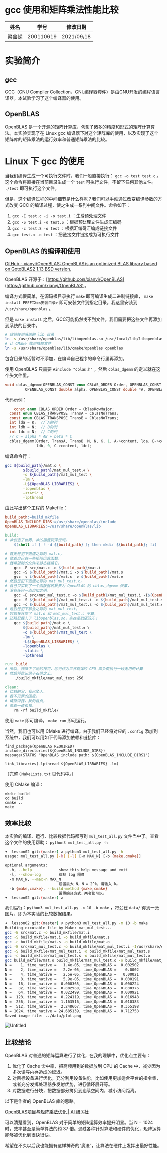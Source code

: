 # gcc 使用和矩阵乘法性能比较

| 姓名   | 学号      | 修改日期   |
| ------ | --------- | ---------- |
| 梁鑫嵘 | 200110619 | 2021/09/18 |



# 实验简介

## gcc

GCC（GNU Compiler Collection，GNU编译器套件）是由GNU开发的编程语言译器。本试验学习了这个编译器的使用。

## OpenBLAS

OpenBLAS 是一个开源的矩阵计算库，包含了诸多的精度和形式的矩阵计算算法。本实验实现了在 Linux gcc 编译器下对这个矩阵库的使用，以及实现了这个矩阵库的矩阵乘法的运行效率和普通矩阵乘法的比较。

# Linux 下 gcc 的使用

当我们编译生成一个可执行文件时，我们一般直接执行： `gcc -o test test.c` 。这个命令将直接在当前目录生成一个 `test` 可执行文件，不留下任何其他文件。 `./test` 即可执行这个文件。

但是，这个编译过程的中间细节是什么样呢？我们可以手动通过改变编译参数的方式改变 GCC 的编译过程，使之生成一系列中间文件。命令如下：

1. `gcc -E test.c -i -o test.i` ：生成预处理文件
2. `gcc -S test.i -o test.S` ：根据预处理文件生成汇编码
3. `gcc -c test.S -o test` ：根据汇编码汇编成链接文件
4. `gcc test.o -o test` ：把链接文件链接成为可执行文件

## OpenBLAS 的编译和使用

[GitHub - xianyi/OpenBLAS: OpenBLAS is an optimized BLAS library based on GotoBLAS2 1.13 BSD version.](https://github.com/xianyi/OpenBLAS)

OpenBLAS 开源于：[https://github.com/xianyi/OpenBLAS](https://github.com/xianyi/OpenBLAS) 。

编译方式很简单，在源码根目录执行 `make` 即可编译生成二进制链接库， `make install PREFIX=<安装目录>` 即可安装文件到指定目录。我这里安装到 `/usr/share/openblas` 。

但是 `make install` 之后，GCC可能仍然找不到文件。我们需要把这些文件再添加到系统的目录中。

```bash
# 软链接到系统的 lib 目录
ln -s /usr/share/openblas/lib/libopenblas.so /usr/local/lib/libopenblas.so
# 让 CMake 找到依赖文件
ln -s /usr/share/openblas/lib/cmake/openblas openblas
```

包含目录的话暂时不添加，在编译自己程序的命令行里再添加。

使用 OpenBLAS 只需要 `#include "cblas.h"` ，然后 `cblas_dgemm` 的定义就在这个头文件里。

```c
void cblas_dgemm(OPENBLAS_CONST enum CBLAS_ORDER Order, OPENBLAS_CONST enum CBLAS_TRANSPOSE TransA, OPENBLAS_CONST enum CBLAS_TRANSPOSE TransB, OPENBLAS_CONST blasint M, OPENBLAS_CONST blasint N, OPENBLAS_CONST blasint K,
		 OPENBLAS_CONST double alpha, OPENBLAS_CONST double *A, OPENBLAS_CONST blasint lda, OPENBLAS_CONST double *B, OPENBLAS_CONST blasint ldb, OPENBLAS_CONST double beta, double *C, OPENBLAS_CONST blasint ldc);
```

代码示例：

```c
	const enum CBLAS_ORDER Order = CblasRowMajor;
  const enum CBLAS_TRANSPOSE TransA = CblasNoTrans;
  const enum CBLAS_TRANSPOSE TransB = CblasNoTrans;
  int lda = K;  // A的列
  int ldb = N;  // B的列
  int ldc = N;  // C的列
  // C = alpha * AB + beta * C
  cblas_dgemm(Order, TransA, TransB, M, N, K, 1, A->content, lda, B->content,
              ldb, 0, C->content, ldc);
```

编译命令行：

```bash
gcc ${build_path}/mat.o \
		${build_path}/mat_mul_test.o \
		-o ${build_path}/mat_mul_test \
		-lm \
		-L${OpenBLAS_LIBRARIES} \
		-lopenblas \
		-static \
		-lpthread
```

由此写出整个工程的 Makefile：

```makefile
build_path:=build_mkfile
OpenBLAS_INCLUDE_DIRS:=/usr/share/openblas/include
OpenBLAS_LIBRARIES:=/usr/share/openblas/lib

build:
# 神创造了世界，神的福音润泽世间。
	$(shell if [ ! -d ${build_path} ]; then mkdir ${build_path}; fi)

# 首先是犯下懒惰之罪的 mat.c，
# 仗着自己有一些矩阵运算函数，
# 就希望别的文件来静态链接它。
	gcc -E src/mat.c -o ${build_path}/mat.i
	gcc -S ${build_path}/mat.i -o ${build_path}/mat.s
	gcc -c ${build_path}/mat.s -o ${build_path}/mat.o
# 然后是犯下傲慢之罪的 mat_mul_test.c，
# 自己只实现了一个函数就敢教贵为 OpenBLAS 的 cblas_dgemm 做事，
# 没有任何一点自知之明。
	gcc -E src/mat_mul_test.c -o ${build_path}/mat_mul_test.i -I${OpenBLAS_INCLUDE_DIRS}
	gcc -S ${build_path}/mat_mul_test.i -o ${build_path}/mat_mul_test.s
	gcc -c ${build_path}/mat_mul_test.s -o ${build_path}/mat_mul_test.o
# 最后是犯下暴食之罪的 mat_mul_test，
# 它疯狂吞噬了 mat.o 和 mat_mul_test.o 不算，
# 还残忍吞入了 libopenblas.so，实在是欲望滔天！
	gcc ${build_path}/mat.o \
		${build_path}/mat_mul_test.o \
		-o ${build_path}/mat_mul_test \
		-lm \
		-L${OpenBLAS_LIBRARIES} \
		-lopenblas \
		-static \
		-lpthread

run: build
# 所以，神降下了祂的神罚，惩罚作为世界载体的 CPU 高负荷执行一段无用的计算
# 然后将此记录于石碑之上。
	./build_mkfile/mat_mul_test 256

clean:
# 仁慈的父，我已坠入，
# 看不见罪的国度。
# 请原谅我，我的自负，
# 盖着一道孤独。
	rm -rf build_mkfile/
```

使用 `make` 即可编译， `make run` 即可运行。

当然，我们也可以用 CMake 进行编译。由于我们已经将对应的 `.config` 添加到系统中，我们可以用如下代码添加依赖和链接库：

```
find_package(OpenBLAS REQUIRED)
include_directories(${OpenBLAS_INCLUDE_DIRS})
message(STATUS "OpenBLAS include path: ${OpenBLAS_INCLUDE_DIRS}")

link_libraries(-lpthread ${OpenBLAS_LIBRARIES} -lm)
```

（完整 `CMakeLists.txt` 见代码中。）

使用 CMake 编译：

```
mkdir build
cd build
cmake ..
make
```

## 效率比较

本实验的编译、运行、比较数据代码都写到 `mul_test_all.py` 文件当中了。查看这个文件的使用帮助： `python3 mul_test_all.py -h`

```bash
➜  lesson02 git:(master) ✗ python3 mul_test_all.py -h
usage: mul_test_all.py [-h] [-l] [-m MAX_N] [-b {make,cmake}]

optional arguments:
  -h, --help            show this help message and exit
  -l, --show-log        绘制 log 图像
  -m MAX_N, --max-n MAX_N
                        设置最大 N，N = 2^k，请输入 k。
  -b {make,cmake}, --build-method {make,cmake}
                        设置编译方式，两者都可以。
➜  lesson02 git:(master) ✗
```

我们运行：`python3 mul_test_all.py -m 10 -b make` ，将会在 `data/` 得到一张图片，即为本实验的比较数据结果。

```bash
➜  lesson02 git:(master) ✗ python3 mul_test_all.py -m 10 -b make
Building excutable file by Make: mat_mul_test...
gcc -E src/mat.c -o build_mkfile/mat.i
gcc -S build_mkfile/mat.i -o build_mkfile/mat.s
gcc -c build_mkfile/mat.s -o build_mkfile/mat.o
gcc -E src/mat_mul_test.c -o build_mkfile/mat_mul_test.i -I/usr/share/openblas/include
gcc -S build_mkfile/mat_mul_test.i -o build_mkfile/mat_mul_test.s
gcc -c build_mkfile/mat_mul_test.s -o build_mkfile/mat_mul_test.o
gcc build_mkfile/mat.o build_mkfile/mat_mul_test.o -o build_mkfile/mat_mul_test -lm -L/usr/share/openblas/lib -lopenblas -static -lpthread
N =    1, time_native =   1.4e-05, time_OpenBLAS =  0.002502
N =    2, time_native =   2.2e-05, time_OpenBLAS =    0.0002
N =    4, time_native =   2.5e-05, time_OpenBLAS =   0.00021
N =    8, time_native =   5.9e-05, time_OpenBLAS =  0.000191
N =   16, time_native =  0.000365, time_OpenBLAS =  0.000224
N =   32, time_native =  0.002969, time_OpenBLAS =  0.000376
N =   64, time_native =  0.022499, time_OpenBLAS =  0.000921
N =  128, time_native =  0.224119, time_OpenBLAS =  0.016948
N =  256, time_native =  1.163516, time_OpenBLAS =  0.010383
N =  512, time_native =  2.248667, time_OpenBLAS =  0.355198
N = 1024, time_native = 24.685139, time_OpenBLAS =  0.712758
Saved image file: ../data/plot.png
```

![Untitled](gcc%20%E4%BD%BF%E7%94%A8%E5%92%8C%E7%9F%A9%E9%98%B5%E4%B9%98%E6%B3%95%E6%80%A7%E8%83%BD%E6%AF%94%E8%BE%83%20b9e3e2ef8c954cd0b07ce8df4d225a37/Untitled.png)

## 比较结论

OpenBLAS 对普通的矩阵运算进行了优化，在我的理解中，优化点主要有：

1. 优化了 Cache 命中率，把高频用到的数据放到 CPU 的 Cache 中，减少因为多次读写内存造成的延迟。
2. 对目标设备进行优化，充分利用设备性能，比如使用更加适合平台的指令集，或者充分发挥处理器多发射优势，进行循环展开等。
3. 对数据进行分块，把数据部分拷贝到连续空间内，减小访问距离。

以下是作者的 OpenBLAS 库的思路。

[OpenBLAS项目与矩阵乘法优化 | AI 研习社](https://www.leiphone.com/category/yanxishe/Puevv3ZWxn0heoEv.html)

可以清楚看到，OpenBLAS 对于简单的矩阵运算效率提升明显。当 N = 1024 时，效率甚至是简单算法的约 37 倍。通过各种针对算法和硬件的优化，矩阵运算能够被优化到很快很快。

希望在不久以后我也能拥有这样神奇的“魔法”，让算法在硬件上发挥出最好性能。
